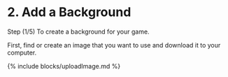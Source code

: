 # 2. Add a Background

Step (1/5) To create a background for your game.

First, find or create an image that you want to use and download it to your computer.

{% include blocks/uploadImage.md %}
